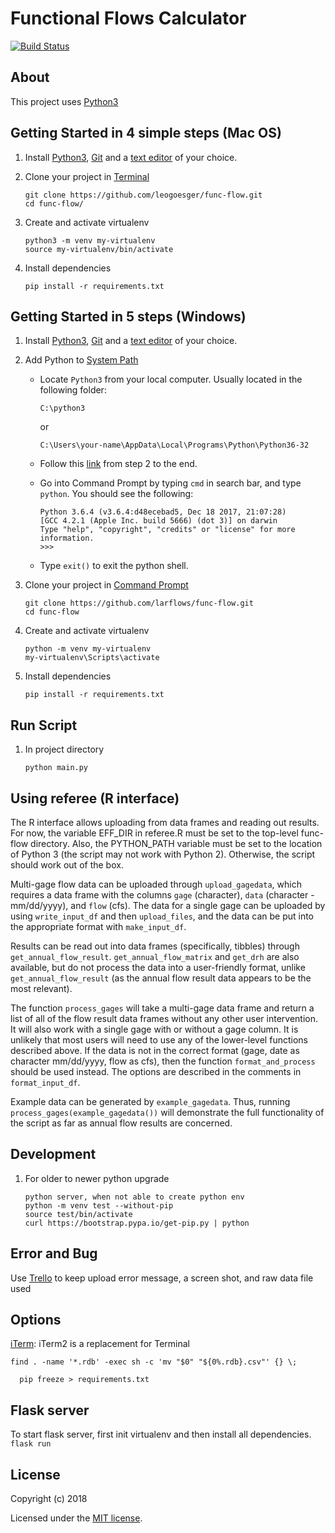 # Functional Flows Calculator

[![Build Status](https://travis-ci.org/leogoesger/func-flow.svg?branch=master)](https://travis-ci.org/leogoesger/func-flow)

## About

This project uses [Python3](https://www.python.org/)

## Getting Started in 4 simple steps (Mac OS)

1. Install [Python3](https://www.python.org/downloads/), [Git](https://git-scm.com/download/) and a [text editor](https://www.sublimetext.com/3) of your choice.
2. Clone your project in [Terminal](http://www.informit.com/blogs/blog.aspx?uk=The-10-Most-Important-Linux-Commands)

   ```
   git clone https://github.com/leogoesger/func-flow.git
   cd func-flow/
   ```

3. Create and activate virtualenv

   ```
   python3 -m venv my-virtualenv
   source my-virtualenv/bin/activate
   ```

4. Install dependencies
   ```
   pip install -r requirements.txt
   ```

## Getting Started in 5 steps (Windows)

1. Install [Python3](https://www.python.org/downloads/), [Git](https://git-scm.com/download/win) and a [text editor](https://www.sublimetext.com/3) of your choice.
2. Add Python to [System Path](https://www.pythoncentral.io/add-python-to-path-python-is-not-recognized-as-an-internal-or-external-command/)

   - Locate `Python3` from your local computer. Usually located in the following folder:

     ```
     C:\python3
     ```

     or

     ```
     C:\Users\your-name\AppData\Local\Programs\Python\Python36-32
     ```

   - Follow this [link](https://www.pythoncentral.io/add-python-to-path-python-is-not-recognized-as-an-internal-or-external-command/) from step 2 to the end.
   - Go into Command Prompt by typing `cmd` in search bar, and type `python`. You should see the following:

     ```
     Python 3.6.4 (v3.6.4:d48ecebad5, Dec 18 2017, 21:07:28)
     [GCC 4.2.1 (Apple Inc. build 5666) (dot 3)] on darwin
     Type "help", "copyright", "credits" or "license" for more information.
     >>>
     ```

   - Type `exit()` to exit the python shell.

3. Clone your project in [Command Prompt](http://www.informit.com/blogs/blog.aspx?uk=The-10-Most-Important-Linux-Commands)

   ```
   git clone https://github.com/larflows/func-flow.git
   cd func-flow
   ```

4. Create and activate virtualenv

   ```
   python -m venv my-virtualenv
   my-virtualenv\Scripts\activate
   ```

5. Install dependencies

   ```
   pip install -r requirements.txt
   ```

## Run Script

1. In project directory

   ```
   python main.py
   ```

## Using referee (R interface)

The R interface allows uploading from data frames and reading out results.  For now, the variable EFF_DIR in referee.R must be
set to the top-level func-flow directory.  Also, the PYTHON_PATH variable must be set to the location of Python
3 (the script may not work with Python 2).
Otherwise, the script should work out of the box.

Multi-gage flow data can be uploaded through `upload_gagedata`, which requires a data frame with the columns `gage` (character),
`data` (character - mm/dd/yyyy), and `flow` (cfs).  The data for a single gage can be uploaded by using `write_input_df` and then
`upload_files`, and the data can be put into the appropriate format with `make_input_df`.

Results can be read out into data frames (specifically, tibbles) through `get_annual_flow_result`.  `get_annual_flow_matrix` and
`get_drh` are also available, but do not process the data into a user-friendly format, unlike `get_annual_flow_result` (as
the annual flow result data appears to be the most relevant).

The function `process_gages` will take a multi-gage data frame and return a list of all of the flow result data frames without
any other user intervention.  It will also work with a single gage with or without a gage column.  It is unlikely that most users will need to use any of the lower-level functions described above.  If the data is not in the correct format (gage, date as character mm/dd/yyyy, flow as cfs), then
the function `format_and_process` should be used instead.  The options are described in the comments in
`format_input_df`.

Example data can be generated by `example_gagedata`.  Thus, running `process_gages(example_gagedata())` will demonstrate the
full functionality of the script as far as annual flow results are concerned.

## Development

1. For older to newer python upgrade

   ```
   python server, when not able to create python env
   python -m venv test --without-pip
   source test/bin/activate
   curl https://bootstrap.pypa.io/get-pip.py | python
   ```

## Error and Bug

Use [Trello](https://trello.com/funcflow) to keep upload error message, a screen shot, and raw data file used

## Options

[iTerm](https://www.iterm2.com/): iTerm2 is a replacement for Terminal

```
find . -name '*.rdb' -exec sh -c 'mv "$0" "${0%.rdb}.csv"' {} \;

  pip freeze > requirements.txt
```

## Flask server

To start flask server, first init virtualenv and then install all dependencies. `flask run`

## License

Copyright (c) 2018

Licensed under the [MIT license](LICENSE).
